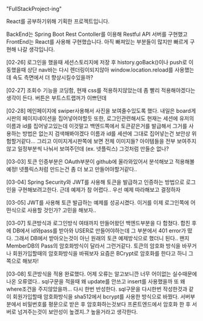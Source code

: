 "FullStackProject-ing" 

React를 공부하기위해 기획한 프로젝트입니다.

BackEnd는 Spring Boot Rest Contoller를 이용해 Restful API 서버를 구현했고
FrontEnd는 React를 사용해 구현했습니다.
아직 빠져있는 부분들이 많지만 빠르게 구현해 나갈 생각입니다.

[02-26]
로그인을 했을때 세션스토리지에 저장 후 history.goBack()이나 push로 이동했을때 상단 nav바는 다시 렌더링이되지않아 window.location.reload를 사용했는데 속도 측면에서 더 향상시킬수있을까?

[02-27]
조회수 기능을 코딩함, 현재 css를 적용하지않았는데 좀 빨리 적용해야겠다는 생각이 든다. 버튼은 부트스트랩꺼가 이쁘던데

[02-28]
메인페이지에 swiper사용해서 사진을 보여줄수있도록 했다.
내일은 board게시판의 페이지네이션을 집어넣어야할듯
또한, 로그인관련해서도 현재는 세션에 유저의 이름과 id를 집어넣고있는데 이것말고 백엔드쪽에서 토큰같은거를 발급해서 그거를 사용하는 방법은 없는지 검색해봐야겠다 이름과 id를 세션에 그대로 집어넣는건 보안상 위험할거같다... 그리고 이미지게시판쪽에 보면 전체 이미지들? 아이템들을 전부 보여주지않고 일정부분씩 나눠서 보여주던데  (ex. 넷플릭스) 그것처럼 만들순 없나?

[03-03]
토큰 인증부분은 OAuth부분이 github에 올라와있어서 분석해보고 적용해볼 예정! 넷플릭스처럼 만드는건 좀 더 보고 만들어야할거같다..

[03-04]
Spring Security와 JWT를 사용해 토큰을 발급하고 인증하는 방법으로 로그인을 구현해보려고한다. 근데 예제가 참 어렵다.. 우선 예제 따라해보고 결정하자

[03-05]
JWT를 사용해 토큰 발급하는 예제를 성공시켰다. 이거를 이제 로그인쪽에 어떤식으로 사용할 것인가? 고민을 해보자..

[03-07]
토큰방식과 로그인방식 여태까지 만들어왔던 백엔드부분을 다 합쳤다. 합친 후에 DB에서 id와pass를 받아와 USER로 만들어야하는데 그 부분에서 401 error가 떴다. 그래서 DB에서 받아오는것이 아닌 원래의 토큰 예제방식으로 했더니 된다.. 왠지 MemberDB의 Pass의 암호화방식이 달라서 그런거같다. 토큰의 암호화 방식을 바꾸거나 회원가입할때의 암호화방식을 바꿔보자 요즘은 BCrypt로 암호화를 한다고 하니 그쪽으로 해보자!

[03-08]
토큰방식을 적용 완료했다. 어제 오류는 알고보니깐 너무 어이없는 실수때문에 나온 오류였다.. sql구문을 적을때 왜 update를 안쓰고 insert를 사용했을까 또 왜 where조건을 주지않았을까... 다시 한번 반성한다. sql구문을 다시한번 작성한것과 같이 회원가입할때 암호화방식을 sha512에서 bcrypt를 사용한 방식으로 바꿨다. 서버부분에서 비밀번호를 평문으로 받은 후 암호화하는것보다 프론트엔드에서 암호화 한 후 서버로 넘겨주는것이 보안성이 높겠지..? 높을거라고 생각한다.
